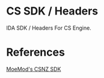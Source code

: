 # CS SDK / Headers
IDA SDK / Headers For CS Engine.

# References
[MoeMod's CSNZ SDK](https://github.com/MoeMod/csnz-sdk)
